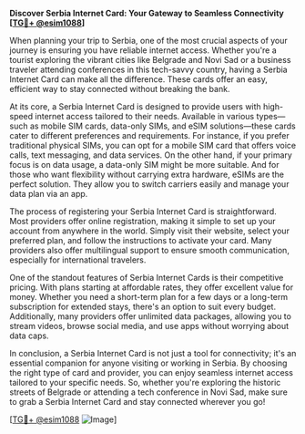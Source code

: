 **Discover Serbia Internet Card: Your Gateway to Seamless Connectivity [[TG💪+ @esim1088](https://t.me/s/esim1088)]**

When planning your trip to Serbia, one of the most crucial aspects of your journey is ensuring you have reliable internet access. Whether you're a tourist exploring the vibrant cities like Belgrade and Novi Sad or a business traveler attending conferences in this tech-savvy country, having a Serbia Internet Card can make all the difference. These cards offer an easy, efficient way to stay connected without breaking the bank.

At its core, a Serbia Internet Card is designed to provide users with high-speed internet access tailored to their needs. Available in various types—such as mobile SIM cards, data-only SIMs, and eSIM solutions—these cards cater to different preferences and requirements. For instance, if you prefer traditional physical SIMs, you can opt for a mobile SIM card that offers voice calls, text messaging, and data services. On the other hand, if your primary focus is on data usage, a data-only SIM might be more suitable. And for those who want flexibility without carrying extra hardware, eSIMs are the perfect solution. They allow you to switch carriers easily and manage your data plan via an app.

The process of registering your Serbia Internet Card is straightforward. Most providers offer online registration, making it simple to set up your account from anywhere in the world. Simply visit their website, select your preferred plan, and follow the instructions to activate your card. Many providers also offer multilingual support to ensure smooth communication, especially for international travelers.

One of the standout features of Serbia Internet Cards is their competitive pricing. With plans starting at affordable rates, they offer excellent value for money. Whether you need a short-term plan for a few days or a long-term subscription for extended stays, there's an option to suit every budget. Additionally, many providers offer unlimited data packages, allowing you to stream videos, browse social media, and use apps without worrying about data caps.

In conclusion, a Serbia Internet Card is not just a tool for connectivity; it's an essential companion for anyone visiting or working in Serbia. By choosing the right type of card and provider, you can enjoy seamless internet access tailored to your specific needs. So, whether you're exploring the historic streets of Belgrade or attending a tech conference in Novi Sad, make sure to grab a Serbia Internet Card and stay connected wherever you go! 

[[TG💪+ @esim1088](https://t.me/s/esim1088) ![Image](https://i.postimg.cc/Y0z9fWf4/image.png)]